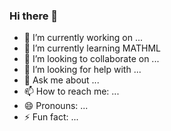 ### Hi there 👋

<!--
**rubisinghpanwar/rubisinghpanwar** is a ✨ _special_ ✨ repository because its `README.md` (this file) appears on your GitHub profile.-->

- 🔭 I’m currently working on ...
- 🌱 I’m currently learning MATHML
- 👯 I’m looking to collaborate on ...
- 🤔 I’m looking for help with ...
- 💬 Ask me about ...
- 📫 How to reach me: ...
- 😄 Pronouns: ...
- ⚡ Fun fact: ...
  
